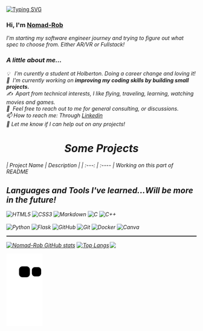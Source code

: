 [![Typing SVG](https://readme-typing-svg.herokuapp.com?color=D73A7B&size=29&multiline=true&width=700&lines=Welcome+To+Rob+Farley's+GitHub+Profile)](https://git.io/typing-svg)

### Hi, I'm [Nomad-Rob](https//utkarssh11.github.io/Nomad-Rob-Portfolio-2.0/)
<p><em>I'm starting my software engineer journey and trying to figure out what spec to choose from. Either AR/VR or Fullstack!

### A little about me...  

💡 &nbsp; I'm curently a student at Holberton. Doing a career change and loving it! \
🌱 &nbsp;I'm currently working on **improving my coding skills by building small projects.**\
✍️ &nbsp;Apart from technical interests, I like flying, traveling, learning, watching movies and games.\
💬 &nbsp;Feel free to reach out to me for general consulting, or discussions. \
📫 How to reach me: Through [Linkedin](https://www.linkedin.com/in/robert-farley-a962a1123/) \
👻 Let me know if I can help out on any projects!


<h1 align="center"> Some Projects</h1>
| Project Name      | Description | 
| :---:        |    :----   |  
Working on this part of README



## Languages and Tools I've learned...Will be more in the future!
![HTML5](https://img.shields.io/badge/HTML5-E34F26?style=for-the-badge&logo=html5&logoColor=white)
![CSS3](https://img.shields.io/badge/CSS3-1572B6?style=for-the-badge&logo=css3&logoColor=white)
![Markdown](https://img.shields.io/badge/Markdown-000000?style=for-the-badge&logo=markdown&logoColor=white)
![C](https://img.shields.io/badge/C-00599C?style=for-the-badge&logo=c&logoColor=white)
![C++](https://img.shields.io/badge/C%2B%2B-00599C?style=for-the-badge&logo=c%2B%2B&logoColor=white)
<br>
<br>
![Python](https://img.shields.io/badge/Python-FFFFFF?style=for-the-badge&logo=python&logoColor=darkgreen)
![Flask](https://img.shields.io/badge/Flask-000000?style=for-the-badge&logo=flask&logoColor=white)
![GitHub](https://img.shields.io/badge/GitHub-100000?style=for-the-badge&logo=github&logoColor=white)
![Git](https://img.shields.io/badge/Git-F05032?style=for-the-badge&logo=git&logoColor=white)
![Docker](https://img.shields.io/badge/Docker-FFFFFF?style=for-the-badge&logo=docker&logoColor=blue)
![Canva](https://img.shields.io/badge/Canva-%2320C4CB.svg?&style=for-the-badge&logo=Canva&logoColor=white)
<br/>
<hr style="border:0.3px solid gray"> </hr>

<img align='right' src="https://media.giphy.com/media/M9gbBd9nbDrOTu1Mqx/giphy.gif" width="230">

[![Nomad-Rob GitHub stats](https://github-readme-stats.vercel.app/api?username=Nomad-Rob&show_icons=true&theme=radical)](https://github.com/Nomad-Rob/github-readme-stats)
[![Top Langs](https://github-readme-stats.vercel.app/api/top-langs/?username=Nomad-Rob&layout=compact&theme=radical)](https://github.com/Nomad-Rob/github-readme-stats)

![Snake animation](https://github.com/Nomad-Rob/Nomad-Rob/blob/output/github-contribution-grid-snake.svg)
